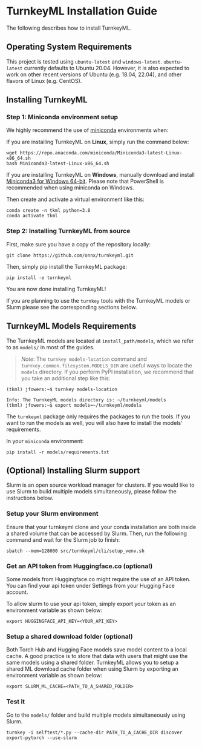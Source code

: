 # TurnkeyML Installation Guide

The following describes how to install TurnkeyML.

## Operating System Requirements

This project is tested using `ubuntu-latest` and `windows-latest`. `ubuntu-latest` currently defaults to Ubuntu 20.04. However, it is also expected to work on other recent versions of Ubuntu (e.g. 18.04, 22.04), and other flavors of Linux (e.g. CentOS).

## Installing TurnkeyML

### Step 1: Miniconda environment setup

We highly recommend the use of [miniconda](https://docs.conda.io/en/latest/miniconda.html) environments when:

If you are installing TurnkeyML on **Linux**, simply run the command below:
```
wget https://repo.anaconda.com/miniconda/Miniconda3-latest-Linux-x86_64.sh
bash Miniconda3-latest-Linux-x86_64.sh
```

If you are installing TurnkeyML on **Windows**, manually download and install [Miniconda3 for Windows 64-bit](https://repo.anaconda.com/miniconda/Miniconda3-latest-Windows-x86_64.exe). Please note that PowerShell is recommended when using miniconda on Windows.

Then create and activate a virtual environment like this:

```
conda create -n tkml python=3.8
conda activate tkml
```

### Step 2: Installing TurnkeyML from source

First, make sure you have a copy of the repository locally:

```
git clone https://github.com/onnx/turnkeyml.git
```

Then, simply pip install the TurnkeyML package:

```
pip install -e turnkeyml
```

You are now done installing TurnkeyML! 

If you are planning to use the `turnkey` tools with the TurnkeyML models or Slurm please see the corresponding sections below.

## TurnkeyML Models Requirements

The TurnkeyML models are located at `install_path/models`, which we refer to as `models/` in most of the guides.

> _Note_: The `turnkey models-location` command and `turnkey.common.filesystem.MODELS_DIR` are useful ways to locate the `models` directory. If you perform PyPI installation, we recommend that you take an additional step like this:

```
(tkml) jfowers:~$ turnkey models-location

Info: The TurnkeyML models directory is: ~/turnkeyml/models
(tkml) jfowers:~$ export models=~/turnkeyml/models
```

The `turnkeyml` package only requires the packages to run the tools. If you want to run the models as well, you will also have to install the models' requirements. 

In your `miniconda` environment:

```
pip install -r models/requirements.txt
```

## (Optional) Installing Slurm support

Slurm is an open source workload manager for clusters. If you would like to use Slurm to build multiple models simultaneously, please follow the instructions below.

### Setup your Slurm environment

Ensure that your turnkeyml clone and your conda installation are both inside a shared volume that can be accessed by Slurm.
Then, run the following command and wait for the Slurm job to finish:

```
sbatch --mem=128000 src/turnkeyml/cli/setup_venv.sh
```

### Get an API token from Huggingface.co (optional)

Some models from Huggingface.co might require the use of an API token. You can find your api token under Settings from your Hugging Face account.

To allow slurm to use your api token, simply export your token as an environment variable as shown below:


```
export HUGGINGFACE_API_KEY=<YOUR_API_KEY>
```

### Setup a shared download folder (optional)

Both Torch Hub and Hugging Face models save model content to a local cache. A good practice is to store that data with users that might use the same models using a shared folder. TurnkeyML allows you to setup a shared ML download cache folder when using Slurm by exporting an environment variable as shown below:


```
export SLURM_ML_CACHE=<PATH_TO_A_SHARED_FOLDER>
```

### Test it

Go to the `models/` folder and build multiple models simultaneously using Slurm.

```
turnkey -i selftest/*.py --cache-dir PATH_TO_A_CACHE_DIR discover export-pytorch --use-slurm
```